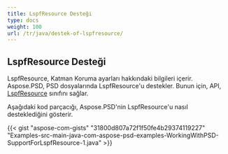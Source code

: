 ```yaml
---
title: LspfResource Desteği
type: docs
weight: 100
url: /tr/java/destek-of-lspfresource/
---
```


## **LspfResource Desteği**
LspfResource, Katman Koruma ayarları hakkındaki bilgileri içerir. Aspose.PSD, PSD dosyalarında LspfResource'u destekler. Bunun için, API, [LspfResource](https://reference.aspose.com/java/psd/com.aspose.psd.fileformats.psd.layers.layerresources/LspfResource) sınıfını sağlar.

Aşağıdaki kod parçacığı, Aspose.PSD'nin LspfResource'u nasıl desteklediğini gösterir.

{{< gist "aspose-com-gists" "31800d807a72f1f50fe4b29374119227" "Examples-src-main-java-com-aspose-psd-examples-WorkingWithPSD-SupportForLspfResource-1.java" >}}
